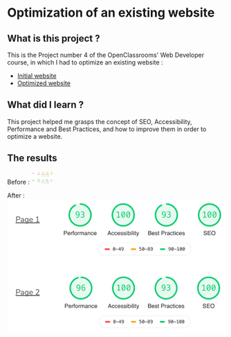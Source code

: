 # Optimization of an existing website

## What is this project ?

This is the Project number 4 of the OpenClassrooms' Web Developer course, in which I had to optimize an existing website :
- [Initial website](https://marieparet.github.io/chouette-initial/)
- [Optimized website](https://marieparet.github.io/la-chouette-agence/)

## What did I learn ?

This project helped me grasps the concept of SEO, Accessibility, Performance and Best Practices, and how to improve them in order to optimize a website.

## The results 

Before :
<img src="img/before_results.png" alt="Résultats lighthouse du site initial" width="50" />

After :
<img src="img/after_results.png" alt="Résultats lighthouse du site optimisé" />